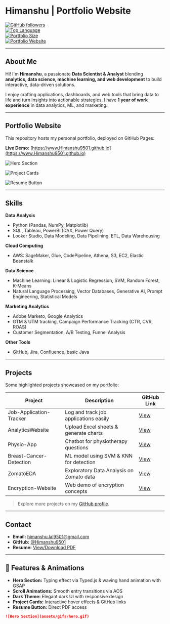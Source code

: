 # Himanshu | Portfolio Website

[![GitHub followers](https://img.shields.io/github/followers/Himanshu9501?label=Follow&style=social)](https://github.com/Himanshu9501)  
[![Top Language](https://img.shields.io/github/languages/top/Himanshu9501)](https://github.com/Himanshu9501?tab=repositories)  
[![Portfolio Size](https://img.shields.io/github/repo-size/Himanshu9501/Himanshu9501.github.io)](https://github.com/Himanshu9501)  
[![Portfolio Website](https://img.shields.io/badge/Portfolio-Website-blue)](https://www.Himanshu9501.github.io)

---

## About Me

Hi! I'm **Himanshu**, a passionate **Data Scientist & Analyst** blending **analytics, data science, machine learning, and web development** to build interactive, data-driven solutions.  

I enjoy crafting applications, dashboards, and web tools that bring data to life and turn insights into actionable strategies. I have **1 year of work experience** in data analytics, ML, and marketing.

---

## Portfolio Website

This repository hosts my personal portfolio, deployed on GitHub Pages:

**Live Demo:** [https://www.Himanshu9501.github.io](https://www.Himanshu9501.github.io)  

![Hero Section](https://media.giphy.com/media/3o7aD6x2qUOrN3oqYQ/giphy.gif)

![Project Cards](https://media.giphy.com/media/l0HlQ7LRalWtPjG1C/giphy.gif)

![Resume Button](https://media.giphy.com/media/xT1R9ZqC2HkEmZ0KVm/giphy.gif)

---

## Skills

**Data Analysis**  
- Python (Pandas, NumPy, Matplotlib)  
- SQL, Tableau, PowerBI (DAX, Power Query)  
- Looker Studio, Data Modeling, Data Pipelining, ETL, Data Warehousing  

**Cloud Computing**  
- AWS: SageMaker, Glue, CodePipeline, Athena, S3, EC2, Elastic Beanstalk  

**Data Science**  
- Machine Learning: Linear & Logistic Regression, SVM, Random Forest, K-Means  
- Natural Language Processing, Vector Databases, Generative AI, Prompt Engineering, Statistical Models  

**Marketing Analytics**  
- Adobe Marketo, Google Analytics  
- GTM & UTM tracking, Campaign Performance Tracking (CTR, CVR, ROAS)  
- Customer Segmentation, A/B Testing, Funnel Analysis  

**Other Tools**  
- GitHub, Jira, Confluence, basic Java

---

## Projects

Some highlighted projects showcased on my portfolio:

| Project | Description | GitHub Link |
|---------|-------------|------------|
| Job-Application-Tracker | Log and track job applications easily | [View](https://github.com/Himanshu9501/Job-Application-Tracker) |
| AnalyticsWebsite | Upload Excel sheets & generate charts | [View](https://github.com/Himanshu9501/AnalyticsWebsite) |
| Physio-App | Chatbot for physiotherapy questions | [View](https://github.com/Himanshu9501/Physio-App) |
| Breast-Cancer-Detection | ML model using SVM & KNN for detection | [View](https://github.com/Himanshu9501/Breast-Cancer-Detection) |
| ZomatoEDA | Exploratory Data Analysis on Zomato data | [View](https://github.com/Himanshu9501/ZomatoEDA) |
| Encryption-Website | Web demo of encryption concepts | [View](https://github.com/Himanshu9501/Encryption-Website) |

> Explore more projects on my [GitHub profile](https://github.com/Himanshu9501).

---

##  Contact

- **Email:** [himanshu.lal9501@gmail.com](mailto:himanshu.lal9501@gmail.com)  
- **GitHub:** [@Himanshu9501](https://github.com/Himanshu9501)  
- **Resume:** [View/Download PDF](https://github.com/Himanshu9501/Himanshu9501.github.io/blob/main/assets/HimanshuResume.pdf)

---

## 🌟 Features & Animations

- **Hero Section:** Typing effect via Typed.js & waving hand animation with GSAP  
- **Scroll Animations:** Smooth entry transitions via AOS  
- **Dark Theme:** Elegant dark UI with responsive design  
- **Project Cards:** Interactive hover effects & GitHub links  
- **Resume Button:** Direct PDF access
```markdown
![Hero Section](assets/gifs/hero.gif)
